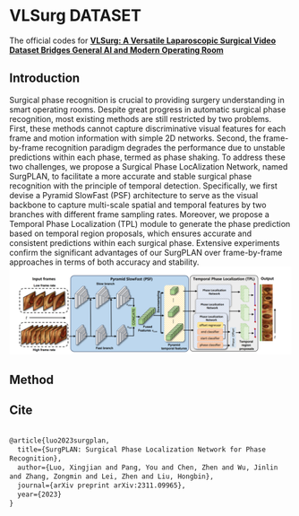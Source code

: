 # VLSurg DATASET

The official codes for [**VLSurg: A Versatile Laparoscopic Surgical Video Dataset Bridges General AI and Modern Operating Room**](linktopaper)

## Introduction 

Surgical phase recognition is crucial to providing surgery understanding in smart operating rooms. Despite great progress in automatic surgical phase recognition, most existing methods are still restricted by two problems. First, these methods cannot capture discriminative visual features for each frame and motion information with simple 2D networks. Second, the frame-by-frame recognition paradigm degrades the performance due to unstable predictions within each phase, termed as phase shaking. To address these two challenges, we propose a Surgical Phase LocAlization Network, named SurgPLAN, to facilitate a more accurate and stable surgical phase recognition with the principle of temporal detection. Specifically, we first devise a Pyramid SlowFast (PSF) architecture to serve as the visual backbone to capture multi-scale spatial and temporal features by two branches with different frame sampling rates. Moreover, we propose a Temporal Phase Localization (TPL) module to generate the phase prediction based on temporal region proposals, which ensures accurate and consistent predictions within each surgical phase. Extensive experiments confirm the significant advantages of our SurgPLAN over frame-by-frame approaches in terms of both accuracy and stability.
![avatar](/imgs/surgplan.png)
## Method


## Cite
```
   
@article{luo2023surgplan,
  title={SurgPLAN: Surgical Phase Localization Network for Phase Recognition},
  author={Luo, Xingjian and Pang, You and Chen, Zhen and Wu, Jinlin and Zhang, Zongmin and Lei, Zhen and Liu, Hongbin},
  journal={arXiv preprint arXiv:2311.09965},
  year={2023}
}   
   
```
